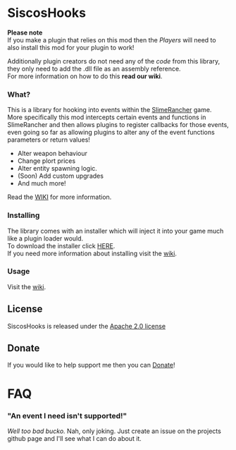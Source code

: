 # SiscosHooks

**Please note**  
If you make a plugin that relies on this mod then the _Players_ will need to also install this mod for your plugin to work!

Additionally plugin creators do not need any of the _code_ from this library, they only need to add the .dll file as an assembly reference.  
For more information on how to do this **read our wiki**.  
  

### What?
This is a library for hooking into events within the <a href="http://store.steampowered.com/app/433340/">SlimeRancher</a> game.  
More specifically this mod intercepts certain events and functions in SlimeRancher and then allows plugins to register callbacks for those events, even going so far as allowing plugins to alter any of the event functions parameters or return values!  
<ul>
<li>Alter weapon behaviour</li>
<li>Change plort prices</li>
<li>Alter entity spawning logic.</li>
<li>(Soon) Add custom upgrades</li>
<li>And much more!</li>
</ul>  
Read the <a href="/wiki">WIKI</a> for more information.  


### Installing
The library comes with an installer which will inject it into your game much like a plugin loader would.  
To download the installer click <a href="https://github.com/dsisco11/SiscosHooks/raw/master/Installer.zip">HERE</a>.  
If you need more information about installing visit the <a href="wiki">wiki</a>.

### Usage
Visit the <a href="https://github.com/dsisco11/SiscosHooks/wiki">wiki</a>.

## License
SiscosHooks is released under the <a href="https://tldrlegal.com/license/apache-license-2.0-(apache-2.0)">Apache 2.0 license</a>

## Donate
If you would like to help support me then you can <a href="https://www.paypal.com/cgi-bin/webscr?cmd=_s-xclick&hosted_button_id=DYGPA5XA4MWC2">Donate</a>!

# FAQ
### "An event I need isn't supported!"
_Well too bad bucko._
Nah, only joking. Just create an issue on the projects github page and I'll see what I can do about it.



